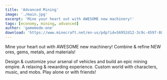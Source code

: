 ```yaml
---
title: 'Advanced Mining'
image: './main.jpg'
excerpt: 'Mine your heart out with AWESOME new machinery!'
tags: [economy, mining, advanced]
author: 'gamemode-one'
download: 'https://www.minecraft.net/en-us/pdp?id=56952d12-3c9c-4597-886d-b62f77202e27'
---
```


Mine your heart out with AWESOME new machinery! Combine & refine NEW ores, gems, metals, and materials!

Design & customize your arsenal of vehicles and build an epic mining empire. A relaxing & rewarding experience. Custom world with characters, music, and mobs. Play alone or with friends!
